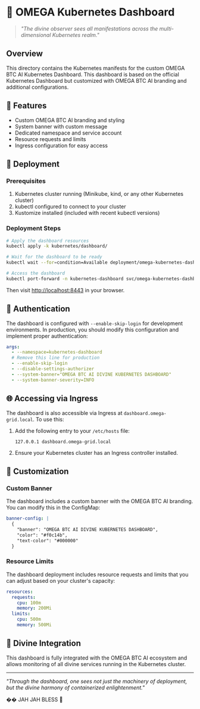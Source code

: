 # 🔮 OMEGA Kubernetes Dashboard

> *"The divine observer sees all manifestations across the multi-dimensional Kubernetes realm."*

## Overview

This directory contains the Kubernetes manifests for the custom OMEGA BTC AI Kubernetes Dashboard. This dashboard is based on the official Kubernetes Dashboard but customized with OMEGA BTC AI branding and additional configurations.

## 📜 Features

- Custom OMEGA BTC AI branding and styling
- System banner with custom message
- Dedicated namespace and service account
- Resource requests and limits
- Ingress configuration for easy access

## 🚀 Deployment

### Prerequisites

1. Kubernetes cluster running (Minikube, kind, or any other Kubernetes cluster)
2. kubectl configured to connect to your cluster
3. Kustomize installed (included with recent kubectl versions)

### Deployment Steps

```bash
# Apply the dashboard resources
kubectl apply -k kubernetes/dashboard/

# Wait for the dashboard to be ready
kubectl wait --for=condition=Available deployment/omega-kubernetes-dashboard -n kubernetes-dashboard --timeout=60s

# Access the dashboard
kubectl port-forward -n kubernetes-dashboard svc/omega-kubernetes-dashboard 8443:80
```

Then visit [http://localhost:8443](http://localhost:8443) in your browser.

## 🔐 Authentication

The dashboard is configured with `--enable-skip-login` for development environments. In production, you should modify this configuration and implement proper authentication:

```yaml
args:
  - --namespace=kubernetes-dashboard
  # Remove this line for production
  - --enable-skip-login
  - --disable-settings-authorizer
  - --system-banner="OMEGA BTC AI DIVINE KUBERNETES DASHBOARD"
  - --system-banner-severity=INFO
```

## 🌐 Accessing via Ingress

The dashboard is also accessible via Ingress at `dashboard.omega-grid.local`. To use this:

1. Add the following entry to your `/etc/hosts` file:

   ```
   127.0.0.1 dashboard.omega-grid.local
   ```

2. Ensure your Kubernetes cluster has an Ingress controller installed.

## 🧙 Customization

### Custom Banner

The dashboard includes a custom banner with the OMEGA BTC AI branding. You can modify this in the ConfigMap:

```yaml
banner-config: |
  {
    "banner": "OMEGA BTC AI DIVINE KUBERNETES DASHBOARD",
    "color": "#f0c14b",
    "text-color": "#000000"
  }
```

### Resource Limits

The dashboard deployment includes resource requests and limits that you can adjust based on your cluster's capacity:

```yaml
resources:
  requests:
    cpu: 100m
    memory: 200Mi
  limits:
    cpu: 500m
    memory: 500Mi
```

## 🔱 Divine Integration

This dashboard is fully integrated with the OMEGA BTC AI ecosystem and allows monitoring of all divine services running in the Kubernetes cluster.

---

*"Through the dashboard, one sees not just the machinery of deployment, but the divine harmony of containerized enlightenment."*

�� JAH JAH BLESS 💫
